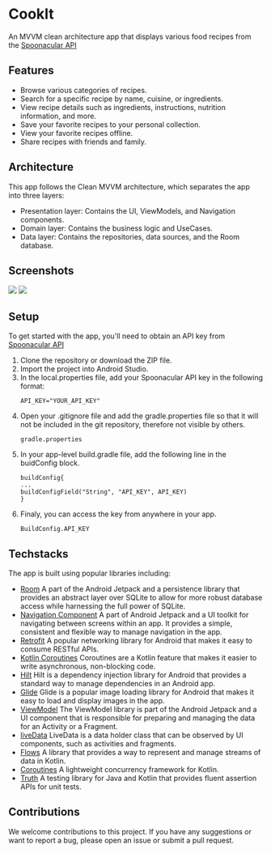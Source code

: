 # CookIt
An MVVM clean architecture app that displays various food recipes from the [Spoonacular API](https://spoonacular.com/food-api)

## Features
   * Browse various categories of recipes.
   * Search for a specific recipe by name, cuisine, or ingredients.
   * View recipe details such as ingredients, instructions, nutrition information, and more.
   * Save your favorite recipes to your personal collection.
   * View your favorite recipes offline.
   * Share recipes with friends and family.
## Architecture
This app follows the Clean MVVM architecture, which separates the app into three layers:
  * Presentation layer: Contains the UI, ViewModels, and Navigation components.
  * Domain layer: Contains the business logic and UseCases.
  * Data layer: Contains the repositories, data sources, and the Room database.

## Screenshots
![](screenshots/combine_images.png)
![](screenshots/combine_images(1).png)

## Setup
To get started with the app, you'll need to obtain an API key from [Spoonacular API](https://spoonacular.com/food-api)
   1. Clone the repository or download the ZIP file.
   2. Import the project into Android Studio.
   3. In the local.properties file, add your Spoonacular API key in the following format:
      ```
      API_KEY="YOUR_API_KEY"
      ```
   4. Open your .gitignore file and add the gradle.properties file so that it will not be included in the git repository, therefore not visible by others.
      ```
      gradle.properties
      ```
   5. In your app-level build.gradle file, add the following line in the buidConfig block.
      ```
      buildConfig{
      ...
      buildConfigField("String", "API_KEY", API_KEY)
      }
      ```
   6. Finaly, you can access the key from anywhere in your app.
      ```
      BuildConfig.API_KEY
      ```

## Techstacks
The app is built using popular libraries including:
   * [Room](https://developer.android.com/topic/libraries/architecture/room) A part of the Android Jetpack and a persistence library that provides an abstract layer over SQLite to allow for more robust database access while harnessing the full power of SQLite.
   * [Navigation Component](https://developer.android.com/guide/navigation) A part of Android Jetpack and a UI toolkit for navigating between screens within an app. It provides a simple, consistent and flexible way to manage navigation in the app.
   * [Retrofit](https://square.github.io/retrofit/) A popular networking library for Android that makes it easy to consume RESTful APIs.
   * [Kotlin Coroutines](https://kotlinlang.org/docs/reference/coroutines-overview.html)  Coroutines are a Kotlin feature that makes it easier to write asynchronous, non-blocking code.
   * [Hilt](https://dagger.dev/hilt/) Hilt is a dependency injection library for Android that provides a standard way to manage dependencies in an Android app.
   * [Glide](https://bumptech.github.io/glide/) Glide is a popular image loading library for Android that makes it easy to load and display images in the app.
   * [ViewModel](https://developer.android.com/topic/libraries/architecture/viewmodel) The ViewModel library is part of the Android Jetpack and a UI component that is responsible for preparing and managing the data for an Activity or a Fragment.
   * [liveData](https://developer.android.com/topic/libraries/architecture/livedata) LiveData is a data holder class that can be observed by UI components, such as activities and fragments.
   * [Flows](https://kotlin.github.io/kotlinx.coroutines/kotlinx-coroutines-core/kotlinx.coroutines.flow/) A library that provides a way to represent and manage streams of data in Kotlin.
   * [Coroutines](https://kotlinlang.org/docs/coroutines-overview.html) A lightweight concurrency framework for Kotlin. 
   * [Truth](https://truth.dev/) A testing library for Java and Kotlin that provides fluent assertion APIs for unit tests.
   
## Contributions
We welcome contributions to this project. If you have any suggestions or want to report a bug, please open an issue or submit a pull request.
